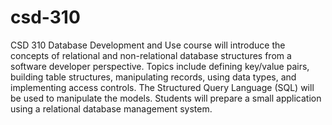 # csd-310
CSD 310 Database Development and Use course will introduce the concepts of relational and non-relational database structures from a software developer perspective.  Topics include defining key/value pairs, building table structures, manipulating records, using data types, and implementing access controls. The Structured Query Language (SQL) will be used to manipulate the models. Students will prepare a small application using a relational database management system.
